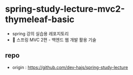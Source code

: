 # spring-study-lecture-mvc2-thymeleaf-basic
* spring 강의 실습용 레포지토리
* 🌱 스프링 MVC 2편 - 백엔드 웹 개발 활용 기술

## repo
* origin : https://github.com/dev-hajs/spring-study-lecture
